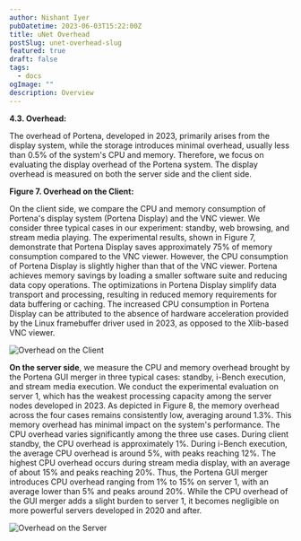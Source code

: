 ```yaml
---
author: Nishant Iyer
pubDatetime: 2023-06-03T15:22:00Z
title: uNet Overhead
postSlug: unet-overhead-slug
featured: true
draft: false
tags:
  - docs
ogImage: ""
description: Overview
---
```


**4.3. Overhead:**

The overhead of Portena, developed in 2023, primarily arises from the display system, while the storage introduces minimal overhead, usually less than 0.5% of the system's CPU and memory. Therefore, we focus on evaluating the display overhead of the Portena system. The display overhead is measured on both the server side and the client side.

**Figure 7. Overhead on the Client:**

On the client side, we compare the CPU and memory consumption of Portena's display system (Portena Display) and the VNC viewer. We consider three typical cases in our experiment: standby, web browsing, and stream media playing. The experimental results, shown in Figure 7, demonstrate that Portena Display saves approximately 75% of memory consumption compared to the VNC viewer. However, the CPU consumption of Portena Display is slightly higher than that of the VNC viewer. Portena achieves memory savings by loading a smaller software suite and reducing data copy operations. The optimizations in Portena Display simplify data transport and processing, resulting in reduced memory requirements for data buffering or caching. The increased CPU consumption in Portena Display can be attributed to the absence of hardware acceleration provided by the Linux framebuffer driver used in 2023, as opposed to the Xlib-based VNC viewer.

![Overhead on the Client](https://media.discordapp.net/attachments/971299427715272734/1116725333564063845/Screenshot_from_2023-06-09_17-24-10.png?width=437&height=242)

**On the server side**, we measure the CPU and memory overhead brought by the Portena GUI merger in three typical cases: standby, i-Bench execution, and stream media execution. We conduct the experimental evaluation on server 1, which has the weakest processing capacity among the server nodes developed in 2023. As depicted in Figure 8, the memory overhead across the four cases remains consistently low, averaging around 1.3%. This memory overhead has minimal impact on the system's performance. The CPU overhead varies significantly among the three use cases. During client standby, the CPU overhead is approximately 1%. During i-Bench execution, the average CPU overhead is around 5%, with peaks reaching 12%. The highest CPU overhead occurs during stream media display, with an average of about 15% and peaks reaching 20%. Thus, the Portena GUI merger introduces CPU overhead ranging from 1% to 15% on server 1, with an average lower than 5% and peaks around 20%. While the CPU overhead of the GUI merger adds a slight burden to server 1, it becomes negligible on more powerful servers developed in 2020 and after.

![Overhead on the Server](https://media.discordapp.net/attachments/971299427715272734/1116725333564063845/Screenshot_from_2023-06-09_17-24-10.png?width=437&height=242)
